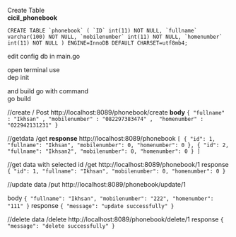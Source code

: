 Create Table <br/>
**cicil_phonebook** 


``CREATE TABLE `phonebook` (
  `ID` int(11) NOT NULL,
  `fullname` varchar(100) NOT NULL,
  `mobilenumber` int(11) NOT NULL,
  `homenumber` int(11) NOT NULL
) ENGINE=InnoDB DEFAULT CHARSET=utf8mb4;
``

edit config db in main.go

open terminal use
<br/>dep init

and build go with command
<br/> go build

//create / Post
http://localhost:8089/phonebook/create
**body**
`{
"fullname" : "Ikhsan" ,
"mobilenumber" : "082297383474" , 
"homenumber" : "022942131231"
}`

//getdata /get
**response**
http://localhost:8089/phonebook
`[
    {
        "id": 1,
        "fullname": "Ikhsan",
        "mobilenumber": 0,
        "homenumber": 0
    },
    {
        "id": 2,
        "fullname": "Ikhsan2",
        "mobilenumber": 0,
        "homenumber": 0
    }
]`

//get data with selected id /get http://localhost:8089/phonebook/1
response
`{
    "id": 1,
    "fullname": "Ikhsan",
    "mobilenumber": 0,
    "homenumber": 0
}`

//update data /put http://localhost:8089/phonebook/update/1

body 
`{
    "fullname": "Ikhsan",
    "mobilenumber": "222",
    "homenumber": "111"
}`
response
`{
    "message": "update successfully"
}`

//delete data  /delete http://localhost:8089/phonebook/delete/1
response
`{
    "message": "delete successfully"
}`
